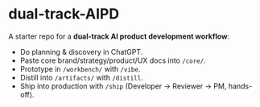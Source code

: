 # dual-track-AIPD

A starter repo for a **dual-track AI product development workflow**:
- Do planning & discovery in ChatGPT.
- Paste core brand/strategy/product/UX docs into `/core/`.
- Prototype in `/workbench/` with `/vibe`.
- Distill into `/artifacts/` with `/distill`.
- Ship into production with `/ship` (Developer → Reviewer → PM, hands-off).

